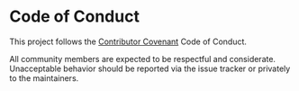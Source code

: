 # Code of Conduct

This project follows the [Contributor Covenant](https://www.contributor-covenant.org/version/2/1/code_of_conduct/) Code of Conduct.

All community members are expected to be respectful and considerate. Unacceptable behavior should be reported via the issue tracker or privately to the maintainers.


